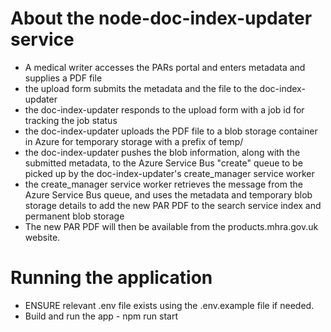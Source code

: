 # About the node-doc-index-updater service

- A medical writer accesses the PARs portal and enters metadata and supplies a PDF file
- the upload form submits the metadata and the file to the doc-index-updater
- the doc-index-updater responds to the upload form with a job id for tracking the job status
- the doc-index-updater uploads the PDF file to a blob storage container in Azure for temporary storage with a prefix of temp/
- the doc-index-updater pushes the blob information, along with the submitted metadata, to the Azure Service Bus "create" queue to be picked up by the doc-index-updater's create_manager service worker
- the create_manager service worker retrieves the message from the Azure Service Bus queue, and uses the metadata and temporary blob storage details to add the new PAR PDF to the search service index and permanent blob storage
- The new PAR PDF will then be available from the products.mhra.gov.uk website.

# Running the application

- ENSURE relevant .env file exists using the .env.example file if needed.
- Build and run the app - npm run start